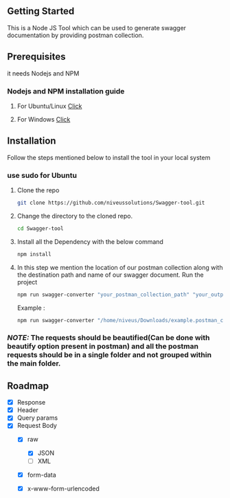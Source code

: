 
<!-- GETTING STARTED -->
## Getting Started

This is a Node JS Tool which can be used to generate swagger documentation by providing postman collection.

## Prerequisites

it needs Nodejs and NPM
  ### Nodejs and NPM installation guide 

  1. For Ubuntu/Linux [Click](https://www.geeksforgeeks.org/installation-of-node-js-on-linux/)

  2. For Windows [Click](https://www.geeksforgeeks.org/installation-of-node-js-on-windows/)
   

## Installation

Follow the steps mentioned below to install the tool in your local system 

   ### use sudo for Ubuntu

1. Clone the repo
   ```sh
   git clone https://github.com/niveussolutions/Swagger-tool.git
   ```
2. Change the directory to the cloned repo.
   ```sh
   cd Swagger-tool
   ```

3. Install all the  Dependency with the below command 
   ```sh
   npm install
   ```
4. In this step we mention the location of our postman collection along with the destination path and name of our swagger document.
   Run the project
   ```sh
   npm run swagger-converter "your_postman_collection_path" "your_output_file_path"
   ```
   Example :
   ```sh
   npm run swagger-converter "/home/niveus/Downloads/example.postman_collection.json" "/home/niveus/Downloads/example_output.yaml"
   ```

### **_NOTE:_**  The requests should be beautified(Can be done with beautify option present in postman) and all the postman requests should be in a single folder and not grouped within the main folder.
            
            

<!-- ROADMAP -->
## Roadmap

- [x] Response
- [x] Header
- [x] Query params
- [x] Request Body
   - [X] raw
      - [x] JSON
      - [ ] XML
   - [X] form-data
   - [X] x-www-form-urlencoded


    
   
